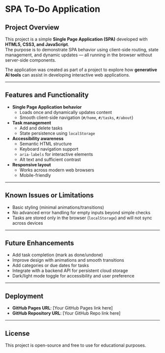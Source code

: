 # SPA To-Do Application

## Project Overview
This project is a simple **Single Page Application (SPA)** developed with **HTML5, CSS3, and JavaScript**.  
The purpose is to demonstrate SPA behavior using client-side routing, state management, and dynamic updates — all running in the browser without server-side components.  

The application was created as part of a project to explore how **generative AI tools** can assist in developing interactive web applications.  

---

## Features and Functionality
- **Single Page Application behavior**
  - Loads once and dynamically updates content
  - Smooth client-side navigation (`#/home`, `#/tasks`, `#/about`)
- **Task management**
  - Add and delete tasks
  - State persistence using `localStorage`
- **Accessibility awareness**
  - Semantic HTML structure
  - Keyboard navigation support
  - `aria-labels` for interactive elements
  - Alt text and sufficient contrast
- **Responsive layout**
  - Works across modern web browsers
  - Mobile-friendly

---

## Known Issues or Limitations
- Basic styling (minimal animations/transitions)
- No advanced error handling for empty inputs beyond simple checks
- Tasks are stored only in the browser (`localStorage`) and will not sync across devices

---

## Future Enhancements
- Add task completion (mark as done/undone)
- Improve design with animations and smooth transitions
- Add categories or due dates for tasks
- Integrate with a backend API for persistent cloud storage
- Dark/light mode toggle for accessibility and user preference

---

## Deployment
- **GitHub Pages URL**: [Your GitHub Pages link here]  
- **GitHub Repository URL**: [Your GitHub Repo link here]

---

## License
This project is open-source and free to use for educational purposes.
